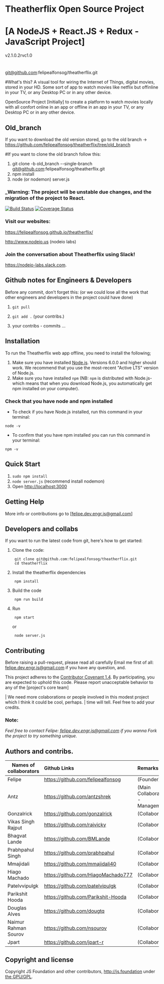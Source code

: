 # Theatherflix Open Source Project
# [A NodeJS + React.JS + Redux - JavaScript Project]
v2.1.0.2rvc1.0 
#
git@github.com:felipealfonsog/theatherflix.git

#What's this?
A visual tool for wiring the Internet of Things, digital movies, stored in your HD. Some sort of app to watch movies like netflix but offinline in your TV, or any Desktop PC or in any other device.

OpenSource Project [Initially] to create a platform to watch movies locally with all confort online in an app or offline in an app in your TV, or any Desktop PC or in any other device.

## Old_branch
If you want to download the old version stored, go to the old branch -> https://github.com/felipealfonsog/theatherflix/tree/old_branch 

#If you want to clone the old branch follow this:
1. git clone -b old_branch --single-branch git@github.com:felipealfonsog/theatherflix.git
2. npm install
3. node (or nodemon) server.js


### _Warning: The project will be unstable due changes, and the migration of the project to React.

[![Build Status](https://travis-ci.org/node-red/node-red.svg)](https://travis-ci.org/theatherflix/theatherflix)
[![Coverage Status](https://coveralls.io/repos/node-red/node-red/badge.svg?branch=master)](https://coveralls.io/r/theatherflix/theatherflix?branch=master) 

### Visit our websites:
https://felipealfonsog.github.io/theatherflix/

http://www.nodeio.us (nodeio labs)


### Join the conversation about Theatherflix using Slack!
https://nodeio-labs.slack.com.


## Github notes for Engineers & Developers
Before any commit, don't forget this: (or we could lose all the work that other engineers and developers in the project could have done)
1. `git pull`

2. `git add .` (your contribs.)
3.  your contribs - commits ...


## Installation
To run the Theatherflix web app offline, you need to install the following;

1. Make sure you have installed [Node.js](https://nodejs.org/en/download/). Versions 6.0.0 and higher should work. We recommend that you use the most-recent "Active LTS" version of Node.js.
2. Make sure you have installed `npm` (NB: `npm` is distributed with Node.js- which means that when you download Node.js, you automatically get npm installed on your computer).   

### Check that you have node and npm installed

- To check if you have Node.js installed, run this command in your terminal:

`node -v`

- To confirm that you have npm installed you can run this command in your terminal:

`npm -v`

## Quick Start

1. `sudo npm install`
2. `node server.js` (recommend install nodemon)
3. Open <http://localhost:3000>

## Getting Help

More info or contributions go to [felipe.dev.engr.js@gmail.com] 


## Developers and collabs

If you want to run the latest code from git, here's how to get started:

1. Clone the code:

        git clone git@github.com:felipealfonsog/theatherflix.git
        cd theatherflix

2. Install the theatherflix dependencies

        npm install

3. Build the code

        npm run build

4. Run

        npm start
   or

        node server.js

## Contributing

Before raising a pull-request, please read all carefully
Email me first of all: felipe.dev.engr.js@gmail.com if you have any question, and.

This project adheres to the [Contributor Covenant 1.4](http://contributor-covenant.org/version/1/4/).
 By participating, you are expected to uphold this code. Please report unacceptable
 behavior to any of the [project's core team]


| We need more colaborations or people involved in this modest project which I think it could be cool, perhaps.
| time will tell. Feel free to add your credits.



### **Note:** 
_Feel free to contact Felipe: felipe.dev.engr.js@gmail.com if you wanna Fork the project to try something unique._

## Authors and contribs.



| Names of collaborators         | Github Links          | Remarks
| ------------------ |:------------------- |:--------------
| Felipe     | https://github.com/felipealfonsog | (Founder)
| Antz      | https://github.com/antzshrek | (Main Collaborator - Management)
| Gonzalrick   | https://github.com/gonzalrick | (Collaborator)
| Vikas Singh Rajput    | https://github.com/rajvicky | (Collaborator)
| Bhagvat Lande         | https://github.com/BMLande    | (Collaborator)
| Prabhpahul  Singh     | https://github.com/prabhpahul | (Collaborator)
| Mmajidali             |https://github.com/mmajidali40 | (Collaborator)
| Hiago Machado         | https://github.com/HiagoMachado777 | (Collaborator)
| Patelvvipulgk         | https://github.com/patelvipulgk | (Collaborator) 
| Parikshit Hooda       | https://github.com/Parikshit-Hooda | (Collaborator)
| Douglas Alves         | https://github.com/dougtq | (Collaborator)
| Naimur Rahman Sourov  | https://github.com/nsourov | (Collaborator)
| Jpart                 | https://github.com/jpart-r | (Collaborator)



## Copyright and license
 
Copyright JS Foundation and other contributors, http://js.foundation under [the GPU/GPL](LICENSE).
